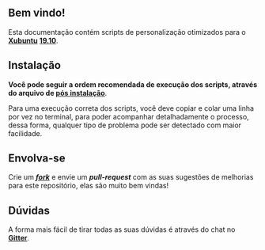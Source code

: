 ## Bem vindo!

Esta documentação contém scripts de personalização otimizados para o [**Xubuntu**](https://xubuntu.org) [**19.10**](https://xubuntu.org/release/19-10/).

## Instalação

**Você pode seguir a ordem recomendada de execução dos scripts, através do arquivo de [pós instalação](postinst.md)**.

Para uma execução correta dos scripts, você deve copiar e colar uma linha por vez no terminal, para poder acompanhar detalhadamente o processo, dessa forma, qualquer tipo de problema pode ser detectado com maior facilidade.

## Envolva-se

Crie um [_**fork**_](https://github.com/rauldipeas/xfscripts) e envie um _**pull-request**_ com as suas sugestões de melhorias para este repositório, elas são muito bem vindas!

## Dúvidas

A forma mais fácil de tirar todas as suas dúvidas é através do chat no [**Gitter**](https://gitter.im/xfscripts/comunidade).